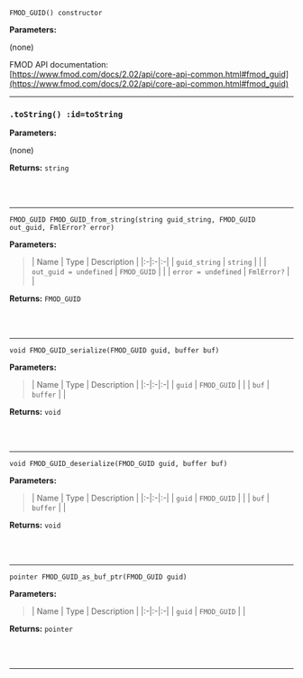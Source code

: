 
`FMOD_GUID() constructor`

**Parameters:**

(none)

FMOD API documentation:<br/>[https://www.fmod.com/docs/2.02/api/core-api-common.html#fmod_guid](https://www.fmod.com/docs/2.02/api/core-api-common.html#fmod_guid)

---


### `.toString() :id=toString`

**Parameters:**

(none)

**Returns:** `string`



<br/><br/>

---


`FMOD_GUID FMOD_GUID_from_string(string guid_string, FMOD_GUID out_guid, FmlError? error)`

**Parameters:**

> | Name | Type | Description |
  |:-|:-|:-|
  | `guid_string` | `string` |  |
  | `out_guid = undefined` | `FMOD_GUID` |  |
  | `error = undefined` | `FmlError?` |  |

**Returns:** `FMOD_GUID`



<br/><br/>

---

`void FMOD_GUID_serialize(FMOD_GUID guid, buffer buf)`

**Parameters:**

> | Name | Type | Description |
  |:-|:-|:-|
  | `guid` | `FMOD_GUID` |  |
  | `buf` | `buffer` |  |

**Returns:** `void`



<br/><br/>

---

`void FMOD_GUID_deserialize(FMOD_GUID guid, buffer buf)`

**Parameters:**

> | Name | Type | Description |
  |:-|:-|:-|
  | `guid` | `FMOD_GUID` |  |
  | `buf` | `buffer` |  |

**Returns:** `void`



<br/><br/>

---

`pointer FMOD_GUID_as_buf_ptr(FMOD_GUID guid)`

**Parameters:**

> | Name | Type | Description |
  |:-|:-|:-|
  | `guid` | `FMOD_GUID` |  |

**Returns:** `pointer`



<br/><br/>

---
